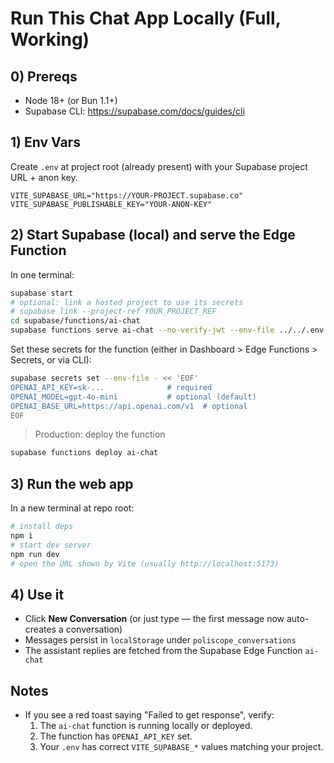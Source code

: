 # Run This Chat App Locally (Full, Working)

## 0) Prereqs
- Node 18+ (or Bun 1.1+)
- Supabase CLI: https://supabase.com/docs/guides/cli

## 1) Env Vars
Create `.env` at project root (already present) with your Supabase project URL + anon key.
```
VITE_SUPABASE_URL="https://YOUR-PROJECT.supabase.co"
VITE_SUPABASE_PUBLISHABLE_KEY="YOUR-ANON-KEY"
```

## 2) Start Supabase (local) and serve the Edge Function
In one terminal:
```bash
supabase start
# optional: link a hosted project to use its secrets
# supabase link --project-ref YOUR_PROJECT_REF
cd supabase/functions/ai-chat
supabase functions serve ai-chat --no-verify-jwt --env-file ../../.env.local  # or --env-file ../../.env
```
Set these secrets for the function (either in Dashboard > Edge Functions > Secrets, or via CLI):
```bash
supabase secrets set --env-file - << 'EOF'
OPENAI_API_KEY=sk-...              # required
OPENAI_MODEL=gpt-4o-mini           # optional (default)
OPENAI_BASE_URL=https://api.openai.com/v1  # optional
EOF
```

> Production: deploy the function
```bash
supabase functions deploy ai-chat
```

## 3) Run the web app
In a new terminal at repo root:
```bash
# install deps
npm i
# start dev server
npm run dev
# open the URL shown by Vite (usually http://localhost:5173)
```

## 4) Use it
- Click **New Conversation** (or just type — the first message now auto-creates a conversation)
- Messages persist in `localStorage` under `poliscope_conversations`
- The assistant replies are fetched from the Supabase Edge Function `ai-chat`

## Notes
- If you see a red toast saying "Failed to get response", verify:
  1. The `ai-chat` function is running locally or deployed.
  2. The function has `OPENAI_API_KEY` set.
  3. Your `.env` has correct `VITE_SUPABASE_*` values matching your project.
